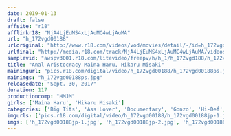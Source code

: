 ```yaml
---
date: 2019-01-13
draft: false
affsite: "r18"
afflinkr18: "NjA4LjEuMS4xLjAuMC4wLjAuMA"
url: "h_172vgd00188"
urloriginal: "http://www.r18.com/videos/vod/movies/detail/-/id=h_172vgd00188"
urlfinal: "http://media.r18.com/track/NjA4LjEuMS4xLjAuMC4wLjAuMA/videos/vod/movies/detail/-/id=h_172vgd00188"
samplevid: "awspv3001.r18.com/litevideo/freepv/h/h_1/h_172vgd188/h_172vgd188_dmb_s.mp4"
title: "Anal Aristocracy Maina Haru, Hikaru Misaki"
mainimgurl: "pics.r18.com/digital/video/h_172vgd00188/h_172vgd00188ps.jpg"
mainimgs: "h_172vgd00188ps.jpg"
releasedate: "Sept. 30, 2017"
duration: 117
productioncomp: "HMJM"
girls: ['Maina Haru', 'Hikaru Misaki']
categories: ['Big Tits', 'Ass Lover', 'Documentary', 'Gonzo', 'Hi-Def', 'Sale (limited time)']
imgurls: ['pics.r18.com/digital/video/h_172vgd00188/h_172vgd00188jp-1.jpg', 'pics.r18.com/digital/video/h_172vgd00188/h_172vgd00188jp-2.jpg', 'pics.r18.com/digital/video/h_172vgd00188/h_172vgd00188jp-3.jpg', 'pics.r18.com/digital/video/h_172vgd00188/h_172vgd00188jp-4.jpg', 'pics.r18.com/digital/video/h_172vgd00188/h_172vgd00188jp-5.jpg', 'pics.r18.com/digital/video/h_172vgd00188/h_172vgd00188jp-6.jpg', 'pics.r18.com/digital/video/h_172vgd00188/h_172vgd00188jp-7.jpg', 'pics.r18.com/digital/video/h_172vgd00188/h_172vgd00188jp-8.jpg', 'pics.r18.com/digital/video/h_172vgd00188/h_172vgd00188jp-9.jpg', 'pics.r18.com/digital/video/h_172vgd00188/h_172vgd00188jp-10.jpg', 'pics.r18.com/digital/video/h_172vgd00188/h_172vgd00188jp-11.jpg', 'pics.r18.com/digital/video/h_172vgd00188/h_172vgd00188jp-12.jpg', 'pics.r18.com/digital/video/h_172vgd00188/h_172vgd00188jp-13.jpg', 'pics.r18.com/digital/video/h_172vgd00188/h_172vgd00188jp-14.jpg', 'pics.r18.com/digital/video/h_172vgd00188/h_172vgd00188jp-15.jpg', 'pics.r18.com/digital/video/h_172vgd00188/h_172vgd00188jp-16.jpg', 'pics.r18.com/digital/video/h_172vgd00188/h_172vgd00188jp-17.jpg', 'pics.r18.com/digital/video/h_172vgd00188/h_172vgd00188jp-18.jpg', 'pics.r18.com/digital/video/h_172vgd00188/h_172vgd00188jp-19.jpg', 'pics.r18.com/digital/video/h_172vgd00188/h_172vgd00188jp-20.jpg']
imgs: ['h_172vgd00188jp-1.jpg', 'h_172vgd00188jp-2.jpg', 'h_172vgd00188jp-3.jpg', 'h_172vgd00188jp-4.jpg', 'h_172vgd00188jp-5.jpg', 'h_172vgd00188jp-6.jpg', 'h_172vgd00188jp-7.jpg', 'h_172vgd00188jp-8.jpg', 'h_172vgd00188jp-9.jpg', 'h_172vgd00188jp-10.jpg', 'h_172vgd00188jp-11.jpg', 'h_172vgd00188jp-12.jpg', 'h_172vgd00188jp-13.jpg', 'h_172vgd00188jp-14.jpg', 'h_172vgd00188jp-15.jpg', 'h_172vgd00188jp-16.jpg', 'h_172vgd00188jp-17.jpg', 'h_172vgd00188jp-18.jpg', 'h_172vgd00188jp-19.jpg', 'h_172vgd00188jp-20.jpg']
---
```

